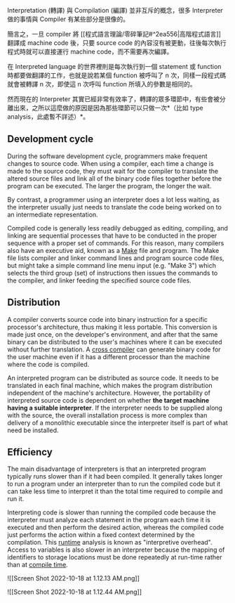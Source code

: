 Interpretation (轉譯) 與 Compilation (編譯) 並非互斥的概念，很多 Interpreter 做的事情與 Compiler 有某些部分是很像的。

簡言之，一旦 compiler 將 [[程式語言理論/零碎筆記#^2ea556|高階程式語言]] 翻譯成 machine code 後，只要 source code 的內容沒有被更動，往後每次執行程式時就可以直接運行 machine code，而不需要再次編譯。

在 Interpreted language 的世界裡則是每次執行到一個 statement 或 function 時都要做翻譯的工作，也就是說若某個 function 被呼叫了 n 次，同樣一段程式碼就會被轉譯 n 次，即使這 n 次呼叫 function 所填入的參數是相同的。

然而現在的 Interpreter 其實已經非常有效率了，轉譯的眾多環節中，有些會被分離出來，之所以這麼做的原因是因為那些環節可以只做一次*（比如 type analysis，此處暫不詳述）*。

## Development cycle

During the software development cycle, programmers make frequent changes to source code. When using a compiler, each time a change is made to the source code, they must wait for the compiler to translate the altered source files and link all of the binary code files together before the program can be executed. The larger the program, the longer the wait.

By contrast, a programmer using an interpreter does a lot less waiting, as the interpreter usually just needs to translate the code being worked on to an intermediate representation.

Compiled code is generally less readily debugged as editing, compiling, and linking are sequential processes that have to be conducted in the proper sequence with a proper set of commands. For this reason, many compilers also have an executive aid, known as a [Make](https://en.wikipedia.org/wiki/Make_(software)) file and program. The Make file lists compiler and linker command lines and program source code files, but might take a simple command line menu input (e.g. "Make 3") which selects the third group (set) of instructions then issues the commands to the compiler, and linker feeding the specified source code files.

## Distribution

A compiler converts source code into binary instruction for a specific processor's architecture, thus making it less portable. This conversion is made just once, on the developer's environment, and after that the same binary can be distributed to the user's machines where it can be executed without further translation. A [cross compiler](https://en.wikipedia.org/wiki/Cross_compiler) can generate binary code for the user machine even if it has a different processor than the machine where the code is compiled.

An interpreted program can be distributed as source code. It needs to be translated in each final machine, which makes the program distribution independent of the machine's architecture. However, the portability of interpreted source code is dependent on whether **the target machine having a suitable interpreter**. If the interpreter needs to be supplied along with the source, the overall installation process is more complex than delivery of a monolithic executable since the interpreter itself is part of what need be installed.

## Efficiency

The main disadvantage of interpreters is that an interpreted program typically runs slower than if it had been compiled. It generally takes longer to run a program under an interpreter than to run the compiled code but it can take less time to interpret it than the total time required to compile and run it.

Interpreting code is slower than running the compiled code because the interpreter must analyze each statement in the program each time it is executed and then perform the desired action, whereas the compiled code just performs the action within a fixed context determined by the compilation. This [runtime](https://en.wikipedia.org/wiki/Run_time_(program_lifecycle_phase)) analysis is known as "interpretive overhead". Access to variables is also slower in an interpreter because the mapping of identifiers to storage locations must be done repeatedly at run-time rather than at [compile time](https://en.wikipedia.org/wiki/Compile_time).

![[Screen Shot 2022-10-18 at 1.12.13 AM.png]]

![[Screen Shot 2022-10-18 at 1.12.44 AM.png]]
